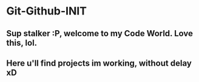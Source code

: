 # Git-Github-INIT
## Sup stalker :P, welcome to my Code World. Love this, lol.
## Here u'll find projects im working, without delay xD
